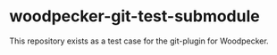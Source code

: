 # woodpecker-git-test-submodule
This repository exists as a test case for the git-plugin for Woodpecker.
